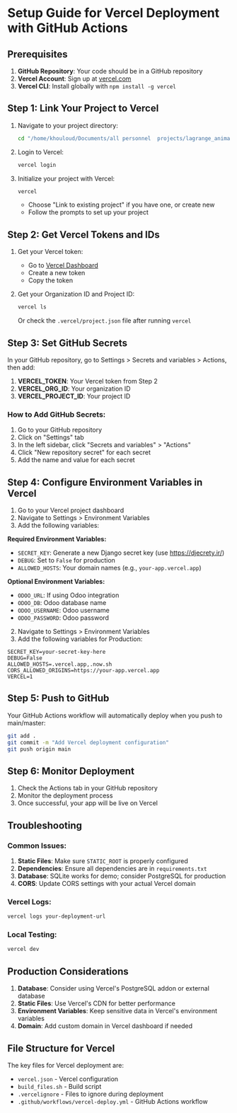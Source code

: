 # Setup Guide for Vercel Deployment with GitHub Actions

## Prerequisites

1. **GitHub Repository**: Your code should be in a GitHub repository
2. **Vercel Account**: Sign up at [vercel.com](https://vercel.com)
3. **Vercel CLI**: Install globally with `npm install -g vercel`

## Step 1: Link Your Project to Vercel

1. Navigate to your project directory:
   ```bash
   cd "/home/khouloud/Documents/all personnel  projects/lagrange_animator"
   ```

2. Login to Vercel:
   ```bash
   vercel login
   ```

3. Initialize your project with Vercel:
   ```bash
   vercel
   ```
   - Choose "Link to existing project" if you have one, or create new
   - Follow the prompts to set up your project

## Step 2: Get Vercel Tokens and IDs

1. Get your Vercel token:
   - Go to [Vercel Dashboard](https://vercel.com/account/tokens)
   - Create a new token
   - Copy the token

2. Get your Organization ID and Project ID:
   ```bash
   vercel ls
   ```
   Or check the `.vercel/project.json` file after running `vercel`

## Step 3: Set GitHub Secrets

In your GitHub repository, go to Settings > Secrets and variables > Actions, then add:

1. **VERCEL_TOKEN**: Your Vercel token from Step 2
2. **VERCEL_ORG_ID**: Your organization ID  
3. **VERCEL_PROJECT_ID**: Your project ID

### How to Add GitHub Secrets:
1. Go to your GitHub repository
2. Click on "Settings" tab
3. In the left sidebar, click "Secrets and variables" > "Actions"
4. Click "New repository secret" for each secret
5. Add the name and value for each secret

## Step 4: Configure Environment Variables in Vercel

1. Go to your Vercel project dashboard
2. Navigate to Settings > Environment Variables
3. Add the following variables:

**Required Environment Variables:**
- `SECRET_KEY`: Generate a new Django secret key (use https://djecrety.ir/)
- `DEBUG`: Set to `False` for production
- `ALLOWED_HOSTS`: Your domain names (e.g., `your-app.vercel.app`)

**Optional Environment Variables:**
- `ODOO_URL`: If using Odoo integration
- `ODOO_DB`: Odoo database name
- `ODOO_USERNAME`: Odoo username
- `ODOO_PASSWORD`: Odoo password
2. Navigate to Settings > Environment Variables
3. Add the following variables for Production:

```
SECRET_KEY=your-secret-key-here
DEBUG=False
ALLOWED_HOSTS=.vercel.app,.now.sh
CORS_ALLOWED_ORIGINS=https://your-app.vercel.app
VERCEL=1
```

## Step 5: Push to GitHub

Your GitHub Actions workflow will automatically deploy when you push to main/master:

```bash
git add .
git commit -m "Add Vercel deployment configuration"
git push origin main
```

## Step 6: Monitor Deployment

1. Check the Actions tab in your GitHub repository
2. Monitor the deployment process
3. Once successful, your app will be live on Vercel

## Troubleshooting

### Common Issues:

1. **Static Files**: Make sure `STATIC_ROOT` is properly configured
2. **Dependencies**: Ensure all dependencies are in `requirements.txt`
3. **Database**: SQLite works for demo; consider PostgreSQL for production
4. **CORS**: Update CORS settings with your actual Vercel domain

### Vercel Logs:
```bash
vercel logs your-deployment-url
```

### Local Testing:
```bash
vercel dev
```

## Production Considerations

1. **Database**: Consider using Vercel's PostgreSQL addon or external database
2. **Static Files**: Use Vercel's CDN for better performance
3. **Environment Variables**: Keep sensitive data in Vercel's environment variables
4. **Domain**: Add custom domain in Vercel dashboard if needed

## File Structure for Vercel

The key files for Vercel deployment are:
- `vercel.json` - Vercel configuration
- `build_files.sh` - Build script
- `.vercelignore` - Files to ignore during deployment
- `.github/workflows/vercel-deploy.yml` - GitHub Actions workflow
